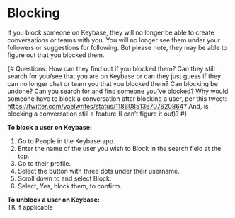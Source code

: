 # Blocking
If you block someone on Keybase, they will no longer be able to create conversations or teams with you. You will no longer see them under your followers or suggestions for following. But please note, they may be able to figure out that you blocked them. 

{# Questions: How can they find out if you blocked them? Can they still search for you/see that you are on Keybase or can they just guess if they can no longer chat or team you that you blocked them? Can blocking be undone? Can you search for and find someone you’ve blocked? Why would someone have to block a conversation after blocking a user, per this tweet: https://twitter.com/yaelwrites/status/1186085136707620864? And, is blocking a conversation still a feature (I can’t figure it out)? #}

**To block a user on Keybase:**  
1. Go to People in the Keybase app.
2. Enter the name of the user you wish to Block in the search field at the top.
3. Go to their profile. 
4. Select the button with three dots under their username.
5. Scroll down to and select Block.
6. Select, Yes, block them, to confirm.

**To unblock a user on Keybase:**  
TK if applicable
